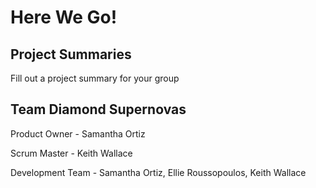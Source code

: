 # Here We Go!

## Project Summaries

Fill out a project summary for your group

## Team Diamond Supernovas

Product Owner - Samantha Ortiz

Scrum Master - Keith Wallace

Development Team - Samantha Ortiz, Ellie Roussopoulos, Keith Wallace
